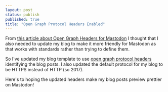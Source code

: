 ```yaml
---
layout: post
status: publish
published: true
title: "Open Graph Protocol Headers Enabled"
---
```

From [this article about Open Graph Headers for Mastodon](https://leancrew.com/all-this/2023/02/mastodon-and-open-graph/) I thought that I also needed to update my blog to make it more friendly for Mastodon as that works with standards rather than trying to define them.

So I've updated my blog template to use [open graph protocol headers](https://ogp.me) identifying the blog posts. I also updated the default protocol for my blog to be HTTPS instead of HTTP (so 2017).

Here's to hoping the updated headers make my blog posts preview prettier on Mastodon!
